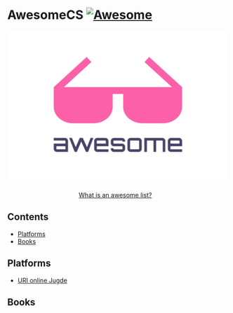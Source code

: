 # AwesomeCS [![Awesome](https://awesome.re/badge.svg)](https://awesome.re)
<div>
	<p align="center">
		<img width="500" height="350" src="logo.svg" alt="Awesome">
	</p>
</div>

<div>
<p align="center">
	<a href="awesome.md">What is an awesome list?</a>&nbsp;&nbsp;&nbsp;
</p>
	
</div>


## Contents
<!--
Exemplo:
- [Platforms](#platforms)
-->

- [Platforms](#platforms)
- [Books](#books)

<!--
Depois colocamos o da lista e o que deve ter nela, exemplo:
## Platforms
- [Node.js](https://github.com/sindresorhus/awesome-nodejs#readme) - JavaScript runtime built on Chrome's V8 JavaScript engine.
- [Frontend Development](https://github.com/dypsilon/frontend-dev-bookmarks#readme)
-->
## Platforms
- [URI online Jugde](https://www.urionlinejudge.com.br/judge/en/login)


## Books




